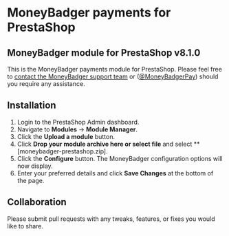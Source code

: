 # MoneyBadger payments for PrestaShop

## MoneyBadger module for PrestaShop v8.1.0

This is the MoneyBadger payments module for PrestaShop. Please feel free to [contact the MoneyBadger support team](info@moneybadger.co.za) or ([@MoneyBadgerPay](https://twitter.com/MoneyBadgerPay)) should you require any assistance.

## Installation
1. Login to the PrestaShop Admin dashboard.
2. Navigate to **Modules** -> **Module Manager**.
3. Click the **Upload a module** button.
4. Click **Drop your module archive here or select file** and select **[moneybadger-prestashop.zip].
5. Click the **Configure** button. The MoneyBadger configuration options will now display.
6. Enter your preferred details and click **Save Changes** at the bottom of the page.

## Collaboration

Please submit pull requests with any tweaks, features, or fixes you would like to share.
